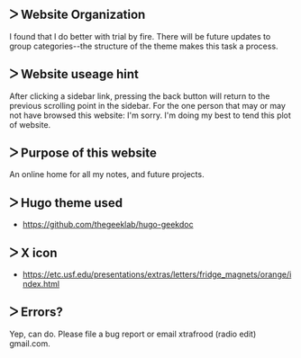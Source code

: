 
## ᐳ Website Organization 
I found that I do better with trial by fire.  There will be future updates to group categories--the structure of the theme makes this task a process.

## ᐳ Website useage hint
After clicking a sidebar link, pressing the back button will return to the previous scrolling point in the sidebar.  For the one person that may or may not have browsed this website: I'm sorry.  I'm doing my best to tend this plot of website.

## ᐳ Purpose of this website
An online home for all my notes, and future projects.

## ᐳ Hugo theme used
- https://github.com/thegeeklab/hugo-geekdoc

## ᐳ X icon
- https://etc.usf.edu/presentations/extras/letters/fridge_magnets/orange/index.html

## ᐳ Errors?
Yep, can do.  Please file a bug report or email xtrafrood (radio edit) gmail.com.
